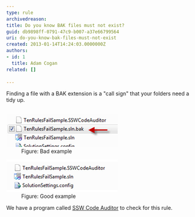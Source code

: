 ```yaml
---
type: rule
archivedreason: 
title: Do you know BAK files must not exist?
guid: db9898ff-0791-47c9-b007-a37e66799564
uri: do-you-know-bak-files-must-not-exist
created: 2013-01-14T14:24:03.0000000Z
authors:
- id: 1
  title: Adam Cogan
related: []

---
```



Finding a file with a BAK extension is a "call sign" that your folders need a tidy up.
<br><excerpt class='endintro'></excerpt><br>
<dl class="badImage"><dt>
      <img src="bak-bad.jpg" alt="" />
   </dt><dd>Figure: Bad example</dd></dl><dl class="goodImage"><dt>
      <img src="bak-good.jpg" alt="" />
   </dt><dd>Figure: Good example​</dd></dl><p class="ssw15-rteElement-YellowBorderBox">We have a program called 
   <a href="http://www.ssw.com.au/ssw/CodeAuditor">SSW Code Auditor</a> to check for this rule.​</p>​


